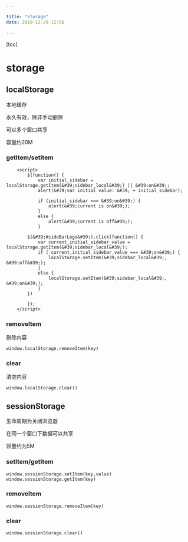 ```yaml
---

title: "storage"
date: 2019-12-29 12:56

---
```


[toc]



# storage





## localStorage

本地缓存

永久有效，除非手动删除

可以多个窗口共享

容量约20M



### getItem/setItem

```
    <script>
        $(function() {
            var initial_sidebar = localStorage.getItem(&#39;sidebar_local&#39;) || &#39;on&#39;;
            alert(&#39;var initial value: &#39; + initial_sidebar);

            if (initial_sidebar === &#39;on&#39;) {
                alert(&#39;current is on&#39;);
            }
            else {
                alert(&#39;current is off&#39;);
            }

        $(&#39;#sideBarLogo&#39;).click(function() {
            var current_initial_sidebar_value = localStorage.getItem(&#39;sidebar_local&#39;);
            if ( current_initial_sidebar_value === &#39;on&#39;) {
                localStorage.setItem(&#39;sidebar_local&#39;, &#39;off&#39;);
            } 
            else {
                localStorage.setItem(&#39;sidebar_local&#39;, &#39;on&#39;);
            }
        })

        });
    </script>
```



### removeItem

删除内容

```
window.localStorage.removeItem(key)
```



### clear

清空内容

```
window.localStorage.clear()
```





## sessionStorage

生命周期为关闭浏览器

在同一个窗口下数据可以共享

容量约为5M



### setItem/getItem

```
window.sessionStorage.setItem(key,value)
window.sessionStorage.getItem(key)
```



### removeItem

```
window.sessionStorage.removeItem(key)
```

### clear

```
window.sessionStorage.clear()
```
